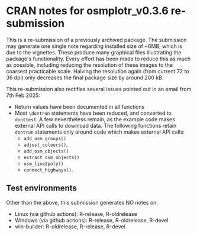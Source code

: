 # CRAN notes for osmplotr_v0.3.6 re-submission

This is a re-submission of a previously archived package. The submission may
generate one single note regarding installed size of ~6MB, which is due to the
vignettes. These produce many graphical files illustrating the package's
functionality. Every effort has been made to reduce this as much as possible,
including reducing the resolution of these images to the coarsest practicable
scale. Halving the resolution again (from current 72 to 36 dpi) only decreases
the final package size by around 200 kB.

This re-submission also rectifies several issues pointed out in an email from
7th Feb 2025:

- Return values have been documented in all functions
- Most `\dontrun` statements have been reduced, and converted to `donttest`. A
few nevertheless remain, as the example code makes external API calls to
download data. The following functions retain `dontrun` statements only around
code which makes external API calls:
  - `add_osm_groups()`
  - `adjust_colours()`,
  - `add_osm_objects()`
  - `extract_osm_objects()`
  - `osm_line2poly()`
  - `connect_highways()`.


## Test environments

Other than the above, this submission generates NO notes on:

- Linux (via github actions): R-release, R-oldrelease
- Windows (via github actions): R-release, R-oldrelease, R-devel
- win-builder: R-oldrelease, R-release, R-devel
